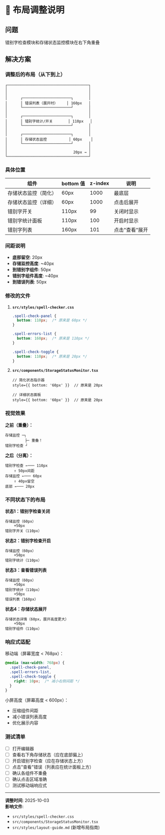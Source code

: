 # 📐 布局调整说明

## 问题
错别字检查模块和存储状态监控模块在右下角重叠

## 解决方案

### 调整后的布局（从下到上）

```
┌─────────────────────────────────────┐
│                                     │
│                                     │
│      ┌──────────────────────┐       │
│      │ 错误列表（展开时）    │ 160px   │
│      └──────────────────────┘       │
│                                     │
│      ┌──────────────────────┐       │
│      │ 错别字统计/开关       │ 110px   │
│      └──────────────────────┘       │
│                                     │
│      ┌──────────────────────┐       │
│      │ 存储状态监控          │ 60px    │
│      └──────────────────────┘       │
│                                     │
│                              20px → │
└─────────────────────────────────────┘
```

### 具体位置

| 组件 | bottom 值 | z-index | 说明 |
|------|-----------|---------|------|
| 存储状态监控（简化） | 60px | 1000 | 最底层 |
| 存储状态监控（详细） | 60px | 1000 | 点击后展开 |
| 错别字开关 | 110px | 99 | 关闭时显示 |
| 错别字统计面板 | 110px | 100 | 开启时显示 |
| 错别字列表 | 160px | 101 | 点击"查看"展开 |

### 间距说明

- **底部留空**: 20px
- **存储监控高度**: ~40px
- **到错别字组件**: 50px
- **错别字组件高度**: ~40px
- **到错误列表**: 50px

### 修改的文件

1. **`src/styles/spell-checker.css`**
   ```css
   .spell-check-panel {
     bottom: 110px;  /* 原来是 60px */
   }
   
   .spell-errors-list {
     bottom: 160px;  /* 原来是 110px */
   }
   
   .spell-check-toggle {
     bottom: 110px;  /* 原来是 20px */
   }
   ```

2. **`src/components/StorageStatusMonitor.tsx`**
   ```tsx
   // 简化状态指示器
   style={{ bottom: '60px' }}  // 原来是 20px
   
   // 详细状态面板
   style={{ bottom: '60px' }}  // 原来是 20px
   ```

### 视觉效果

**之前（重叠）：**
```
存储监控 ─┐
         ├─ 重叠！
错别字检查 ┘
```

**之后（分离）：**
```
错别字检查 ←─── 110px
    ↑ 50px间距
存储监控 ←─── 60px
    ↑ 40px留空
底部 ←─── 20px
```

### 不同状态下的布局

**状态1：错别字检查关闭**
```
存储监控（60px）
    +50px
错别字开关（110px）
```

**状态2：错别字检查开启**
```
存储监控（60px）
    +50px
错别字统计（110px）
```

**状态3：查看错误列表**
```
存储监控（60px）
    +50px
错别字统计（110px）
    +50px
错误列表（160px）
```

**状态4：存储状态展开**
```
存储状态详情（60px，展开高度更大）
    +50px
错别字组件（110px）
```

### 响应式适配

移动端（屏幕宽度 < 768px）：
```css
@media (max-width: 768px) {
  .spell-check-panel,
  .spell-errors-list,
  .spell-check-toggle {
    right: 10px;  /* 减小右侧间距 */
  }
}
```

小屏高度（屏幕高度 < 600px）：
- 压缩组件间距
- 减小错误列表高度
- 优化展示内容

### 测试清单

- [ ] 打开编辑器
- [ ] 查看右下角存储状态（应在底部偏上）
- [ ] 开启错别字检查（应在存储状态上方）
- [ ] 点击"查看"错误（列表应在统计面板上方）
- [ ] 确认各组件不重叠
- [ ] 确认点击区域准确
- [ ] 测试移动端响应式

---

**调整时间**: 2025-10-03  
**影响文件**: 
- `src/styles/spell-checker.css`
- `src/components/StorageStatusMonitor.tsx`
- `src/styles/layout-guide.md` (新增布局指南)

